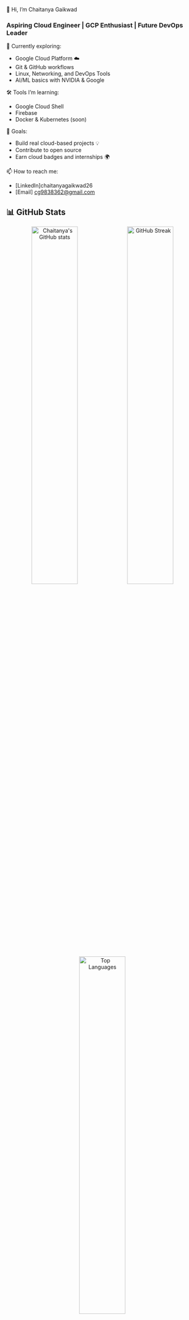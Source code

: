 👋 Hi, I’m Chaitanya Gaikwad  
### Aspiring Cloud Engineer | GCP Enthusiast | Future DevOps Leader  

🚀 Currently exploring:
- Google Cloud Platform ☁️
- Git & GitHub workflows
- Linux, Networking, and DevOps Tools
- AI/ML basics with NVIDIA & Google

🛠️ Tools I’m learning:
- Google Cloud Shell
- Firebase
- Docker & Kubernetes (soon)

🎯 Goals:
- Build real cloud-based projects 💡
- Contribute to open source
- Earn cloud badges and internships 🌍

📫 How to reach me:
- [LinkedIn]chaitanyagaikwad26
- [Email] cg9838362@gmail.com
## 📊 GitHub Stats

<div align="center">
  
  <img src="https://github-readme-stats.vercel.app/api?username=chaitanya-cloud26&show_icons=true&theme=tokyonight" alt="Chaitanya's GitHub stats" width="49%" />
  
  <img src="https://github-readme-streak-stats.herokuapp.com?user=chaitanya-cloud26&theme=tokyonight&hide_border=true" alt="GitHub Streak" width="49%" />

  <img src="https://github-readme-stats.vercel.app/api/top-langs/?username=chaitanya-cloud26&layout=compact&theme=tokyonight" alt="Top Languages" width="49%" />

</div>





## 🔰 Verified Memberships

[![Google Cloud & NVIDIA](https://img.shields.io/badge/Google--NVIDIA%20Member-%23009687?style=for-the-badge&logo=nvidia&logoColor=white)](https://g.dev/chaitanyagaikwad)
[![Google Developer](https://img.shields.io/badge/Google%20Developer%20Program-%23009687?style=for-the-badge&logo=googlecloud&logoColor=white)](https://g.dev/chaitanyagaikwad)

---

## 🏅 Certifications & Badges

- 🟢 **Google Cloud & NVIDIA Community Member** — *22 May 2025*
- 🔵 **Joined Google Developer Program** — *11 May 2025*

📎 [Visit My Google Developer Profile](https://g.dev/chaitanyagaikwad)
